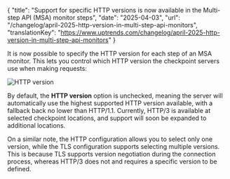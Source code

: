 {
  "title": "Support for specific HTTP versions is now available in the Multi-step API (MSA) monitor steps",
  "date": "2025-04-03",
  "url": "/changelog/april-2025-http-version-in-multi-step-api-monitors",
  "translationKey": "https://www.uptrends.com/changelog/april-2025-http-version-in-multi-step-api-monitors"
}

It is now possible to specify the HTTP version for each step of an MSA monitor. This lets you control which HTTP version the checkpoint servers use when making requests:

![HTTP version](/img/content/scr-msa-step-http-version.min.png)

By default, the **HTTP version** option is unchecked, meaning the server will automatically use the highest supported HTTP version available, with a fallback back no lower than HTTP/1.1. Currently, HTTP/3 is available at selected checkpoint locations, and support will soon be expanded to additional locations.

On a similar note, the HTTP configuration allows you to select only one version, while the TLS configuration supports selecting multiple versions. This is because TLS supports version negotiation during the connection process, whereas HTTP/3 does not and requires a specific version to be defined.